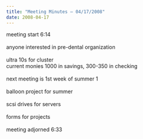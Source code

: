 ```yaml
---
title: "Meeting Minutes – 04/17/2008"
date: 2008-04-17
---
```

meeting start 6:14<br />
<br />
anyone interested in pre-dental organization<br />
<br />
ultra 10s for cluster<br />
current monies 1000 in savings, 300-350 in checking<br />
<br />
next meeting is 1st week of summer 1<br />
<br />
balloon project for summer<br />
<br />
scsi drives for servers<br />
<br />
forms for projects<br />
<br />
meeting adjorned 6:33